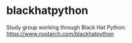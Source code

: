 # blackhatpython
Study group working through Black Hat Python: https://www.nostarch.com/blackhatpython
